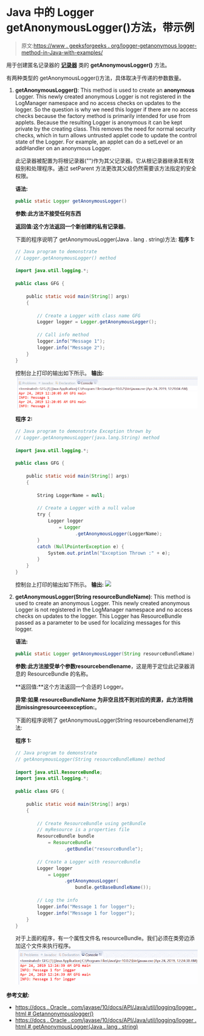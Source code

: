 # Java 中的 Logger getAnonymousLogger()方法，带示例

> 原文:[https://www . geeksforgeeks . org/logger-getanonymous logger-method-in-Java-with-examples/](https://www.geeksforgeeks.org/logger-getanonymouslogger-method-in-java-with-examples/)

用于创建匿名记录器的 **[记录器](https://www.geeksforgeeks.org/logging-in-java/)** 类的 **getAnonymousLogger()** 方法。

有两种类型的 getAnonymousLogger()方法，具体取决于传递的参数数量。

1.  **getAnonymousLogger()**: This method is used to create an **anonymous** Logger. This newly created anonymous Logger is not registered in the LogManager namespace and no access checks on updates to the logger. So the question is why we need this logger if there are no access checks because the factory method is primarily intended for use from applets. Because the resulting Logger is anonymous it can be kept private by the creating class. This removes the need for normal security checks, which in turn allows untrusted applet code to update the control state of the Logger. For example, an applet can do a setLevel or an addHandler on an anonymous Logger.

    此记录器被配置为将根记录器("")作为其父记录器。它从根记录器继承其有效级别和处理程序。通过 setParent 方法更改其父级仍然需要该方法指定的安全权限。

    **语法:**

    ```java
    public static Logger getAnonymousLogger()

    ```

    **参数:**此方法不接受**任何东西**

    **返回值:**这个方法返回一个**新创建的私有记录器**。

    下面的程序说明了 getAnonymousLogger(Java . lang . string)方法:
    **程序 1:**

    ```java
    // Java program to demonstrate
    // Logger.getAnonymousLogger() method

    import java.util.logging.*;

    public class GFG {

        public static void main(String[] args)
        {

            // Create a Logger with class name GFG
            Logger logger = Logger.getAnonymousLogger();

            // Call info method
            logger.info("Message 1");
            logger.info("Message 2");
        }
    }
    ```

    控制台上打印的输出如下所示。
    **输出:**
    ![](img/07a911c8ecfccf24994264f4235546eb.png)

    **程序 2:**

    ```java
    // Java program to demonstrate Exception thrown by
    // Logger.getAnonymousLogger(java.lang.String) method

    import java.util.logging.*;

    public class GFG {

        public static void main(String[] args)
        {

            String LoggerName = null;

            // Create a Logger with a null value
            try {
                Logger logger
                    = Logger
                          .getAnonymousLogger(LoggerName);
            }
            catch (NullPointerException e) {
                System.out.println("Exception Thrown :" + e);
            }
        }
    }
    ```

    控制台上打印的输出如下所示。
    **输出:**
    ![](img/6241bdbed393b7d347e6848d98145477.png)

2.  **getAnonymousLogger(String resourceBundleName)**: This method is used to create an anonymous Logger. This newly created anonymous Logger is not registered in the LogManager namespace and no access checks on updates to the logger. This Logger has ResourceBundle passed as a parameter to be used for localizing messages for this logger.

    **语法:**

    ```java
    public static Logger getAnonymousLogger(String resourceBundleName)

    ```

    **参数:**此方法接受单个参数**resourcebendlename**，这是用于定位此记录器消息的 ResourceBundle 的名称。

    **返回值:**这个方法返回一个合适的 Logger。

    **异常:**如果 resourceBundleName 为非空且找不到对应的资源，此方法将抛出**missingresourceeexception:**。

    下面的程序说明了 getAnonymousLogger(String resourcebendlename)方法:

    **程序 1:**

    ```java
    // Java program to demonstrate
    // getAnonymousLogger(String resourceBundleName) method

    import java.util.ResourceBundle;
    import java.util.logging.*;

    public class GFG {

        public static void main(String[] args)
        {

            // Create ResourceBundle using getBundle
            // myResource is a properties file
            ResourceBundle bundle
                = ResourceBundle
                      .getBundle("resourceBundle");

            // Create a Logger with resourceBundle
            Logger logger
                = Logger
                      .getAnonymousLogger(
                          bundle.getBaseBundleName());

            // Log the info
            logger.info("Message 1 for logger");
            logger.info("Message 1 for logger");
        }
    }
    ```

    对于上面的程序，有一个属性文件名 resourceBundle。我们必须在类旁边添加这个文件来执行程序。
    ![](img/3ac9226693f080bd3032f0d19793b559.png)

**参考文献:**

*   [https://docs . Oracle . com/javase/10/docs/API/Java/util/logging/logger . html # Getannonymouslogger()](https://docs.oracle.com/javase/10/docs/api/java/util/logging/Logger.html#getAnonymousLogger())
*   [https://docs . Oracle . com/javase/10/docs/API/Java/util/logging/logger . html # getAnonymousLogger(Java . lang . string)](https://docs.oracle.com/javase/10/docs/api/java/util/logging/Logger.html#getAnonymousLogger(java.lang.String))